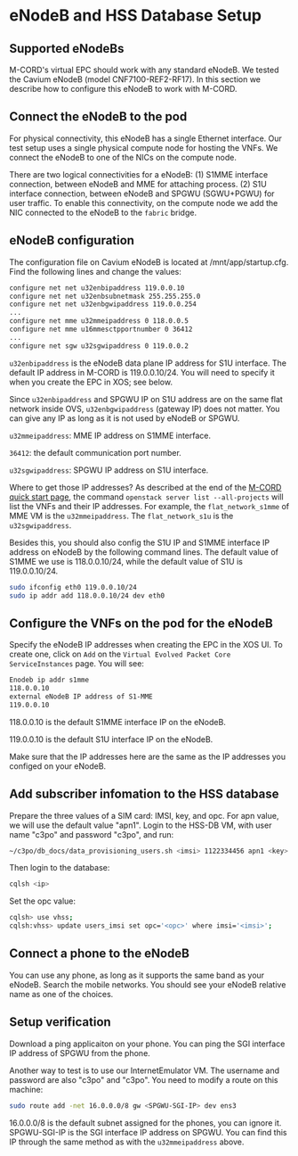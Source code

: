 # eNodeB and HSS Database Setup

## Supported eNodeBs

M-CORD's virtual EPC should work with any standard eNodeB. We tested the
Cavium eNodeB (model CNF7100-REF2-RF17). In this section we describe how
to configure this eNodeB to work with M-CORD.

## Connect the eNodeB to the pod

For physical connectivity, this eNodeB has a single Ethernet interface. Our
test setup uses a single physical compute node for hosting the VNFs.  We
connect the eNodeB to one of the NICs on the compute node.

There are two logical connectivities for a eNodeB: (1) S1MME interface
connection, between eNodeB and MME for attaching process. (2) S1U interface
connection, between eNodeB and SPGWU (SGWU+PGWU) for user traffic.  To enable
this connectivity, on the compute node we add the NIC connected to the eNodeB
to the `fabric` bridge.

## eNodeB configuration

The configuration file on Cavium eNodeB is located at /mnt/app/startup.cfg.
Find the following lines and change the values:

```bash
configure net net u32enbipaddress 119.0.0.10
configure net net u32enbsubnetmask 255.255.255.0
configure net net u32enbgwipaddress 119.0.0.254
...
configure net mme u32mmeipaddress 0 118.0.0.5
configure net mme u16mmesctpportnumber 0 36412
...
configure net sgw u32sgwipaddress 0 119.0.0.2
```

`u32enbipaddress` is the eNodeB data plane IP address for S1U interface. The
default IP address in M-CORD is 119.0.0.10/24. You will need to specify it
when you create the EPC in XOS; see below.

Since `u32enbipaddress` and SPGWU IP on S1U address are on the
same flat network inside OVS, `u32enbgwipaddress` (gateway IP) does not matter.
You can give any IP as long as it is not used by eNodeB or SPGWU.

`u32mmeipaddress`: MME IP address on S1MME interface.

`36412`: the default communication port number.

`u32sgwipaddress`: SPGWU IP address on S1U interface.

Where to get those IP addresses? As described at the end of the [M-CORD quick start
page](https://guide.opencord.org/cord-6.0/profiles/mcord/install.html), the command
`openstack server list --all-projects` will list the VNFs and their IP
addresses. For example, the
`flat_network_s1mme` of MME VM is the `u32mmeipaddress`. The `flat_network_s1u`
is the `u32sgwipaddress`.

Besides this, you should also config the S1U IP and S1MME interface IP address
on eNodeB by the following command lines. The default value of S1MME we use is
118.0.0.10/24, while the default value of S1U is 119.0.0.10/24.

```bash
sudo ifconfig eth0 119.0.0.10/24
sudo ip addr add 118.0.0.10/24 dev eth0
```

## Configure the VNFs on the pod for the eNodeB

Specify the eNodeB IP addresses when creating the EPC in the XOS UI.
To create one, click on `Add` on the `Virtual Evolved Packet Core ServiceInstances` page.  You will see:

```bash
Enodeb ip addr s1mme
118.0.0.10
external eNodeB IP address of S1-MME
119.0.0.10
```

118.0.0.10 is the default S1MME interface IP on the eNodeB.

119.0.0.10 is the default S1U interface IP on the eNodeB.

Make sure that the IP addresses here are the same as the IP addresses you
configed on your eNodeB.

## Add subscriber infomation to the HSS database

Prepare the three values of a SIM card: IMSI, key, and opc.
For apn value, we will use the default value "apn1".
Login to the HSS-DB VM, with user name "c3po" and password "c3po", and run:

```bash
~/c3po/db_docs/data_provisioning_users.sh <imsi> 1122334456 apn1 <key> 1 <ip>
```

Then login to the database:

```bash
cqlsh <ip>
```

Set the opc value:

```bash
cqlsh> use vhss;
cqlsh:vhss> update users_imsi set opc='<opc>' where imsi='<imsi>';
```

## Connect a phone to the eNodeB

You can use any phone, as long as it supports the same band as your eNodeB.
Search the mobile networks.  You should see your eNodeB relative name
as one of the choices.

## Setup verification

Download a ping applicaiton on your phone.  You can ping the SGI interface IP
address of SPGWU from the phone.

Another way to test is to use our InternetEmulator VM. The username and
password are also "c3po" and "c3po". You need to modify a route on this machine:

```bash
sudo route add -net 16.0.0.0/8 gw <SPGWU-SGI-IP> dev ens3
```

16.0.0.0/8 is the default subnet assigned for the phones, you can ignore it.
SPGWU-SGI-IP is the SGI interface IP address on SPGWU. You can find this IP
through the same method as with the `u32mmeipaddress` above.
























